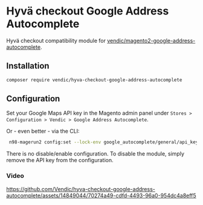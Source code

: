 # Hyvä checkout Google Address Autocomplete
Hyvä checkout compatibility module for [vendic/magento2-google-address-autocomplete](https://github.com/Vendic/magento2-google-address-autocomplete).

## Installation
```bash
composer require vendic/hyva-checkout-google-address-autocomplete
```

## Configuration
Set your Google Maps API key in the Magento admin panel under `Stores > Configuration > Vendic > Google Address Autocomplete`.

Or - even better - via the CLI:
```bash
 n98-magerun2 config:set --lock-env google_autocomplete/general/api_key $your_api_key
```

There is no disable/enable configuration. To disable the module, simply remove the API key from the configuration.

### Video


https://github.com/Vendic/hyva-checkout-google-address-autocomplete/assets/14849044/70274a49-cdfd-4493-96a0-954dc4a8eff5



